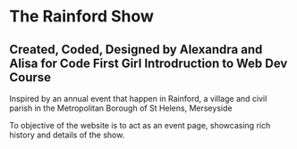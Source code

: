 <h1>The Rainford Show</h1>
<h2> Created, Coded, Designed by Alexandra and Alisa for Code First Girl Introdruction to Web Dev Course</h2>

<p> Inspired by an annual event that happen in Rainford, a village and civil parish in the Metropolitan Borough of St Helens, Merseyside </p>
<p> To objective of the website is to act as an event page, showcasing rich history and details of the show.</p>
